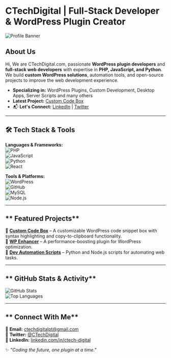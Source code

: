 # CTechDigital | Full-Stack Developer & WordPress Plugin Creator

![Profile Banner](https://avatars.githubusercontent.com/u/204920997?v=4)  

## **About Us**  
Hi, We are CTechDigital.com, passionate **WordPress plugin developers** and **full-stack web developers** with expertise in **PHP, JavaScript, and Python**. We build **custom WordPress solutions**, automation tools, and open-source projects to improve the web development experience.  

- **Specializing in:** WordPress Plugins, Custom Development, Desktop Apps, Server Scripts and many others  
- **Latest Project:** [Custom Code Box](https://github.com/CTechDigitalpt/ctd-custom-code-box-viewer-plugin)  
- 📬 **Let's Connect:** [LinkedIn](https://www.linkedin.com/company/ctech-digital/) | [Twitter](https://twitter.com/CTechDigital)  

---

## **🛠 Tech Stack & Tools**  
**Languages & Frameworks:**  
![PHP](https://img.shields.io/badge/-PHP-777BB4?style=flat&logo=php&logoColor=white)  
![JavaScript](https://img.shields.io/badge/-JavaScript-F7DF1E?style=flat&logo=javascript&logoColor=black)  
![Python](https://img.shields.io/badge/-Python-3776AB?style=flat&logo=python&logoColor=white)  
![React](https://img.shields.io/badge/-React-61DAFB?style=flat&logo=react&logoColor=black)  

**Tools & Platforms:**  
![WordPress](https://img.shields.io/badge/-WordPress-21759B?style=flat&logo=wordpress&logoColor=white)  
![GitHub](https://img.shields.io/badge/-GitHub-181717?style=flat&logo=github&logoColor=white)  
![MySQL](https://img.shields.io/badge/-MySQL-4479A1?style=flat&logo=mysql&logoColor=white)  
![Node.js](https://img.shields.io/badge/-Node.js-339933?style=flat&logo=node.js&logoColor=white)  

---

## ** Featured Projects**  
🔹 **[Custom Code Box](https://github.com/CTechDigitalpt/custom-code-box)** – A customizable WordPress code snippet box with syntax highlighting and copy-to-clipboard functionality.  
🔹 **[WP Enhancer](https://github.com/CTechDigitalpt/wp-enhancer)** – A performance-boosting plugin for WordPress optimization.  
🔹 **[Dev Automation Scripts](https://github.com/CTechDigitalpte/automation-scripts)** – Python and Node.js scripts for automating web tasks.  

---

## ** GitHub Stats & Activity**  
![GitHub Stats](https://github-readme-stats.vercel.app/api?username=CTechDigitalpt&show_icons=true&theme=radical)  
![Top Languages](https://github-readme-stats.vercel.app/api/top-langs/?username=CTechDigitalpt&layout=compact&theme=radical)  

---

## ** Connect With Me**  
📧 **Email:** ctechdigitalpt@gmail.com  
💬 **Twitter:** [@CTechDigital](https://twitter.com/CTechDigital)  
🔗 **LinkedIn:** [linkedin.com/in/ctech-digital](https://www.linkedin.com/company/ctech-digital/)  

✨ _"Coding the future, one plugin at a time."_ 
